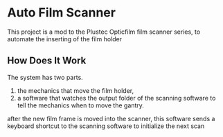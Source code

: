 # Auto Film Scanner
This project is a mod to the Plustec Opticfilm film scanner series, to automate the inserting of the film holder

## How Does It Work
The system has two parts. 
1. the mechanics that move the film holder,
2. a software that watches the output folder of the scanning software to tell the mechanics when to move the gantry.

after the new film frame is moved into the scanner, this software sends a keyboard shortcut to the scanning software
to initialize the next scan